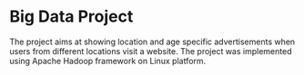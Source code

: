 Big Data Project
================

The project aims at showing location and age specific advertisements when users from different locations visit a website. The project was implemented using Apache Hadoop framework on Linux platform.


